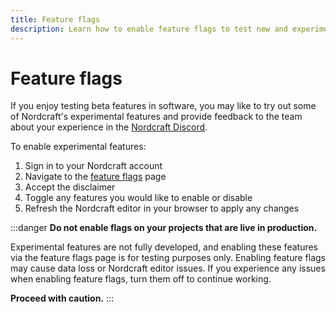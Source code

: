 ```yaml
---
title: Feature flags
description: Learn how to enable feature flags to test new and experimental features in Nordcraft. Be aware that using these features may break your Nordcraft experience.
---
```


# Feature flags

If you enjoy testing beta features in software, you may like to try out some of Nordcraft's experimental features and provide feedback to the team about your experience in the [Nordcraft Discord](https://discord.gg/nordcraft).

To enable experimental features:

1. Sign in to your Nordcraft account
1. Navigate to the [feature flags](https://editor.nordcraft.com/flags) page
1. Accept the disclaimer
1. Toggle any features you would like to enable or disable
1. Refresh the Nordcraft editor in your browser to apply any changes

:::danger
**Do not enable flags on your projects that are live in production.**

Experimental features are not fully developed, and enabling these features via the feature flags page is for testing purposes only. Enabling feature flags may cause data loss or Nordcraft editor issues. If you experience any issues when enabling feature flags, turn them off to continue working.

**Proceed with caution.**
:::
